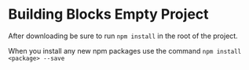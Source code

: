 Building Blocks Empty Project
=========
After downloading be sure to run `npm install` in the root of the project.

When you install any new npm packages use the command 
`npm install <package> --save`